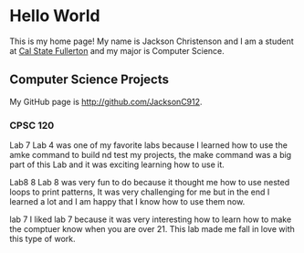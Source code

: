 # Hello World

This is my home page! My name is Jackson Christenson and I am a student at [Cal State Fullerton](http://www.fullerton.edu/) and my major is Computer Science.

## Computer Science Projects

My GitHub page is http://github.com/JacksonC912.

### CPSC 120

Lab 7
Lab 4 was one of my favorite labs because I learned how to use the amke command to build nd test my projects, the make command was a big part of this Lab and it was exciting learning how to use it.

Lab8 8
Lab 8 was very fun to do because it thought me how to use nested loops to print patterns, It was very challenging for me but in the end I learned a lot and I am  happy that I know how to use them now.

lab 7
I liked lab 7 because it was very interesting how to learn how to make the comptuer know when you are over 21. This lab made me fall in love with this type of work.